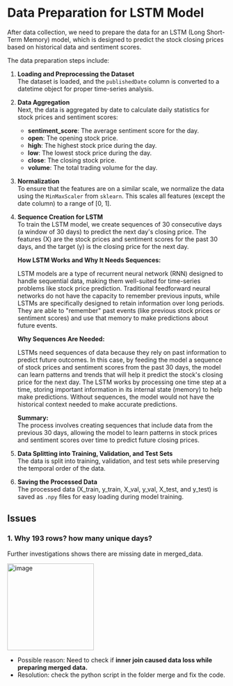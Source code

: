 # Data Preparation for LSTM Model

After data collection, we need to prepare the data for an LSTM (Long Short-Term Memory) model, which is designed to predict the stock closing prices based on historical data and sentiment scores. 

The data preparation steps include:

1. **Loading and Preprocessing the Dataset**  
   The dataset is loaded, and the `publishedDate` column is converted to a datetime object for proper time-series analysis.

2. **Data Aggregation**  
   Next, the data is aggregated by date to calculate daily statistics for stock prices and sentiment scores:
   
   - **sentiment_score**: The average sentiment score for the day.
   - **open**: The opening stock price.
   - **high**: The highest stock price during the day.
   - **low**: The lowest stock price during the day.
   - **close**: The closing stock price.
   - **volume**: The total trading volume for the day.

3. **Normalization**  
   To ensure that the features are on a similar scale, we normalize the data using the `MinMaxScaler` from `sklearn`. This scales all features (except the date column) to a range of [0, 1].

4. **Sequence Creation for LSTM**  
   To train the LSTM model, we create sequences of 30 consecutive days (a window of 30 days) to predict the next day's closing price. The features (X) are the stock prices and sentiment scores for the past 30 days, and the target (y) is the closing price for the next day.

   **How LSTM Works and Why It Needs Sequences:**

   LSTM models are a type of recurrent neural network (RNN) designed to handle sequential data, making them well-suited for time-series problems like stock price prediction. Traditional feedforward neural networks do not have the capacity to remember previous inputs, while LSTMs are specifically designed to retain information over long periods. They are able to "remember" past events (like previous stock prices or sentiment scores) and use that memory to make predictions about future events.

   **Why Sequences Are Needed:**

   LSTMs need sequences of data because they rely on past information to predict future outcomes. In this case, by feeding the model a sequence of stock prices and sentiment scores from the past 30 days, the model can learn patterns and trends that will help it predict the stock's closing price for the next day. The LSTM works by processing one time step at a time, storing important information in its internal state (memory) to help make predictions. Without sequences, the model would not have the historical context needed to make accurate predictions.

   **Summary:**  
   The process involves creating sequences that include data from the previous 30 days, allowing the model to learn patterns in stock prices and sentiment scores over time to predict future closing prices.

5. **Data Splitting into Training, Validation, and Test Sets**  
   The data is split into training, validation, and test sets while preserving the temporal order of the data.

6. **Saving the Processed Data**  
   The processed data (X_train, y_train, X_val, y_val, X_test, and y_test) is saved as `.npy` files for easy loading during model training.



## Issues

### 1. Why 193 rows? how many unique days?

Further investigations shows there are missing date in merged_data.

<img width="199" alt="image" src="https://github.com/user-attachments/assets/2e9ff068-5af6-4456-8d03-3d7e6f506c8f" />

- Possible reason: Need to check if **inner join caused data loss while preparing merged data.**
- Resolution: check the python script in the folder merge and fix the code.


